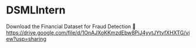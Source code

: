# DSMLIntern

Download the Financial Dataset for Fraud Detection
🔗 https://drive.google.com/file/d/1OnAJXoKKmzdEbw8PiJ4yytJYtvfXHXTG/view?usp=sharing
